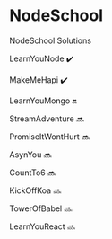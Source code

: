 # NodeSchool
NodeSchool Solutions


LearnYouNode :heavy_check_mark:

MakeMeHapi :heavy_check_mark:

LearnYouMongo :on:

StreamAdventure :soon:

PromiseItWontHurt :soon:

AsynYou :soon:

CountTo6 :soon:

KickOffKoa :soon:

TowerOfBabel :soon:

LearnYouReact :soon:

